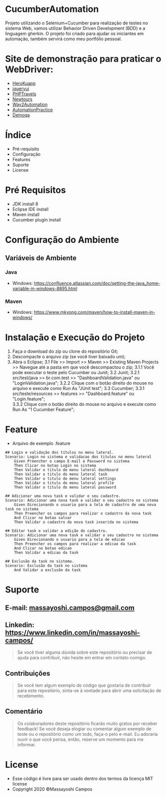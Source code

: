 # CucumberAutomation
Projeto utilizando o Selenium+Cucumber para realização de testes no sistema Web, vamos utilizar Behavior Driven Development (BDD) e a linguagem gherkin. O projeto foi criado para ajudar os iniciantes em automação, também servirá como meu portfólio pessoal.

# Site de demonstração para praticar o WebDriver:

- [HeroKuapp](http://the-internet.herokuapp.com/)
- [jqueryui](https://jqueryui.com/demos/)
- [PHPTravels](https://phptravels.com/demo/)
- [Newtours](http://newtours.demoaut.com/)
- [Way2Automation](http://www.way2automation.com/demo.html)
- [AutomationPractice](http://automationpractice.com/index.php)
- [Demoqa](https://demoqa.com/)

# Índice

- Pré-requisito
- Configuração
- Features
- Suporte
- License

# Pré Requisitos

- JDK install 8
- Eclipse IDE install
- Maven install
- Cucumber plugin install

# Configuração do Ambiente

## Variáveis de Ambiente

### Java

- Windows: https://confluence.atlassian.com/doc/setting-the-java_home-variable-in-windows-8895.html

### Maven

- Windows: https://www.mkyong.com/maven/how-to-install-maven-in-windows/


# Instalação e Execução do Projeto

1. Faça o download do zip ou clone do repositório Git;
2. Descompacte o arquivo zip (se você tiver baixado um);
3. Abra o Eclipse;
3.1 File >> Import >> Maven >> Existing Maven Projects >> Navegue até a pasta em que você descompactou o zip;
3.1.1 Você pode executar o teste pelo Cucumber ou Junit;
3.2 Junit;
3.2.1 src/test/java >> br.com.test >> "DashboardValidation.java" ou "LoginValidation.java";
3.2.2 Clique com o botão direito do mouse no arquivo e execute como Run As "JUnit test";
3.3 Cucumber;
3.3.1 src/teste/resources >> features >> "Dashboard.feature" ou "Login.feature";  
3.3.2 Clique com o botão direito do mouse no arquivo e execute como Run As "1 Cucumber Feature";

# Feature

- Arquivo de exemplo .feature

```
## Login e validação dos títulos no menu lateral.
Scenario: Login no sistema e validacao dos titulos no menu lateral
    Given Preencher o campo E-mail e Password no sistema
    Then Clicar no botao Login no sistema
    Then Validar o titulo do menu lateral dashboard
    Then Validar o titulo do menu lateral task
    Then Validar o titulo do menu lateral settings
    Then Validar o titulo do menu lateral profile
    Then Validar o titulo do menu lateral password

## Adicionar uma nova task e validar o seu cadastro.
Scenario: Adicionar uma nova task e validar o seu cadastro no sistema
    Given Direcionando o usuario para a tela de cadastro de uma nova task no sistema
    Then Preencher os campos para realizar o cadastro da nova task
    And Clicar no botao salvar
    Then Validar o cadastro da nova task inserida no sistema

## Editar task e validar a edição do cadastro.
Scenario: Adicionar uma nova task e validar o seu cadastro no sistema
    Given Direcionando o usuario para a tela de edicao
    Then Preencher os campos para realizar a edicao da task
    And Clicar no botao edicao
    Then Validar a edicao da task
       
## Exclusão da task no sistema.
Scenario: Exclusão da task no sistema
    And Validar a exclusão da task
```
    
# Suporte
## E-mail: massayoshi.campos@gmail.com
## Linkedin: https://www.linkedin.com/in/massayoshi-campos/
> Se você tiver alguma dúvida sobre este repositório ou precisar de ajuda para contribuir, não hesite em entrar em contato comigo.

## Contribuições
> Se você tem algum exemplo de código que gostaria de contribuir para este repositório, sinta-se à vontade para abrir uma solicitação de recebimento.

## Comentário
> Os colaboradores deste repositório ficarão muito gratos por receber feedback! Se você deseja elogiar ou comentar algum exemplo de teste ou o repositório como um todo, faça-o pelo e-mail. Eu adoraria ouvir o que você pensa, então, reserve um momento para me informar.

# License
- Esse código é livre para ser usado dentro dos termos da licença MIT license
- Copyright 2020 ©Massayoshi Campos
